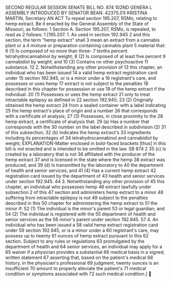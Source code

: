 SECOND REGULAR SESSION
SENATE BILL NO. 874
102ND GENERA L ASSEMBLY
INTRODUCED BY SENATOR BEAN.
4237S.01I KRISTINA MARTIN, Secretary
AN ACT
To repeal section 195.207, RSMo, relating to hemp extract.
Be it enacted by the General Assembly of the State of Missouri, as follows:
1 Section A. Section 195.207, RSMo, is repealed, to read as
2 follows:
1 [195.207. 1. As used in section 192.945
2 and this section, the term "hemp extract" shall
3 mean an extract from a cannabis plant or a
4 mixture or preparation containing cannabis plant
5 material that:
6 (1) Is composed of no more than three-
7 tenths percent tetrahydrocannabinol by weight;
8 (2) Is composed of at least five percent
9 cannabidiol by weight; and
10 (3) Contains no other psychoactive
11 substance.
12 2. Notwithstanding any other provision of
13 this chapter, an individual who has been issued
14 a valid hemp extract registration card under
15 section 192.945, or is a minor under a
16 registrant's care, and possesses or uses hemp
17 extract is not subject to the penalties
18 described in this chapter for possession or use
19 of the hemp extract if the individual:
20 (1) Possesses or uses the hemp extract
21 only to treat intractable epilepsy as defined in
22 section 192.945;
23 (2) Originally obtained the hemp extract
24 from a sealed container with a label indicating
25 the hemp extract's place of origin and a number
26 that corresponds with a certificate of analysis;
27 (3) Possesses, in close proximity to the
28 hemp extract, a certificate of analysis that:
29 (a) Has a number that corresponds with the
30 number on the label described in subdivision (2)
31 of this subsection;
32 (b) Indicates the hemp extract's
33 ingredients including its percentages of
34 tetrahydrocannabinol and cannabidiol by weight;
EXPLANATION-Matter enclosed in bold-faced brackets [thus] in this bill is not enacted
and is intended to be omitted in the law.
SB 874 2
35 (c) Is created by a laboratory that is not
36 affiliated with the producer of the hemp extract
37 and is licensed in the state where the hemp
38 extract was produced; and
39 (d) Is transmitted by the laboratory to
40 the department of health and senior services; and
41 (4) Has a current hemp extract
42 registration card issued by the department of
43 health and senior services under section 192.945.
44 3. Notwithstanding any other provision of
45 this chapter, an individual who possesses hemp
46 extract lawfully under subsection 2 of this
47 section and administers hemp extract to a minor
48 suffering from intractable epilepsy is not
49 subject to the penalties described in this
50 chapter for administering the hemp extract to
51 the minor if:
52 (1) The individual is the minor's parent
53 or legal guardian; and
54 (2) The individual is registered with the
55 department of health and senior services as the
56 minor's parent under section 192.945.
57 4. An individual who has been issued a
58 valid hemp extract registration card under
59 section 192.945, or is a minor under a
60 registrant's care, may possess up to twenty
61 ounces of hemp extract pursuant to this
62 section. Subject to any rules or regulations
63 promulgated by the department of health and
64 senior services, an individual may apply for a
65 waiver if a physician provides a substantial
66 medical basis in a signed, written statement
67 asserting that, based on the patient's medical
68 history, in the physician's professional
69 judgment, twenty ounces is an insufficient
70 amount to properly alleviate the patient's
71 medical condition or symptoms associated with
72 such medical condition.]
